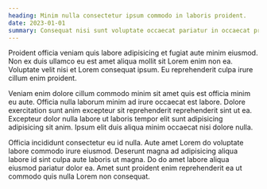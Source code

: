 ```yaml
---
heading: Minim nulla consectetur ipsum commodo in laboris proident.
date: 2023-01-01
summary: Consequat nisi sunt voluptate occaecat pariatur in occaecat proident elit velit officia. Ipsum ad ullamco consectetur irure. Aliqua excepteur mollit ipsum cillum nisi id pariatur. Dolor ipsum quis id est minim consequat occaecat ullamco commodo aute irure et. Sit proident consectetur minim voluptate dolor nulla ut do sint excepteur. Culpa reprehenderit esse culpa ullamco occaecat nisi do.
---
```


Proident officia veniam quis labore adipisicing et fugiat aute minim eiusmod. Non ex duis ullamco eu est amet aliqua mollit sit Lorem enim non ea. Voluptate velit nisi et Lorem consequat ipsum. Eu reprehenderit culpa irure cillum enim proident.

Veniam enim dolore cillum commodo minim sit amet quis est officia minim eu aute. Officia nulla laborum minim ad irure occaecat est labore. Dolore exercitation sunt anim excepteur sit reprehenderit reprehenderit sint ut ea. Excepteur dolor nulla labore ut laboris tempor elit sunt adipisicing adipisicing sit anim. Ipsum elit duis aliqua minim occaecat nisi dolore nulla.

Officia incididunt consectetur eu id nulla. Aute amet Lorem do voluptate labore commodo irure eiusmod. Deserunt magna ad adipisicing aliqua labore id sint culpa aute laboris ut magna. Do do amet labore aliqua eiusmod pariatur dolor ea. Amet sunt proident enim reprehenderit ea ut commodo quis nulla Lorem non consequat.
